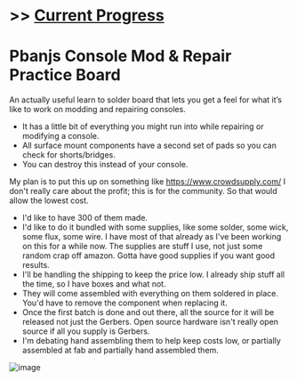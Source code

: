 # >> [Current Progress](https://github.com/pbanj/HB-PCB/discussions/1)

# Pbanjs Console Mod & Repair Practice Board

An actually useful learn to solder board that lets you get a feel for what it’s like to work on modding and repairing consoles.

- It has a little bit of everything you might run into while repairing or modifying a console.
- All surface mount components have a second set of pads so you can check for shorts/bridges.
- You can destroy this instead of your console.

My plan is to put this up on something like https://www.crowdsupply.com/ I don't really care about the profit; this is for the community. So that would allow the lowest cost. 

- I'd like to have 300 of them made. 
- I'd like to do it bundled with some supplies, like some solder, some wick, some flux, some wire. I have most of that already as I've been working on this for a while now. The supplies are stuff I use, not just some random crap off amazon. Gotta have good supplies if you want good results.
- I'll be handling the shipping to keep the price low. I already ship stuff all the time, so I have boxes and what not.
- They will come assembled with everything on them soldered in place. You'd have to remove the component when replacing it.
- Once the first batch is done and out there, all the source for it will be released not just the Gerbers. Open source hardware isn't really open source if all you supply is Gerbers.
- I'm debating hand assembling them to help keep costs low, or partially assembled at fab and partially hand assembled them.
  

![image](https://github.com/user-attachments/assets/66b6b7d7-92c6-45f6-bf9c-d1b3f060c6cd)
